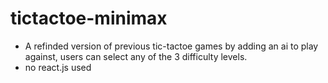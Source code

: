 # tictactoe-minimax

- A refinded version of previous tic-tactoe games by adding an ai to play against, users can select any of the 3 difficulty levels.
- no react.js used
